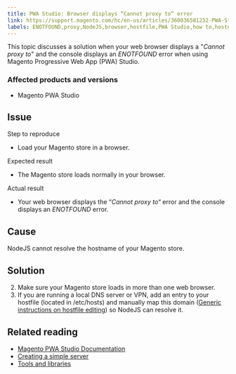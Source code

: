 ```yaml
---
title: PWA Studio: Browser displays “Cannot proxy to“ error
link: https://support.magento.com/hc/en-us/articles/360036581232-PWA-Studio-Browser-displays-Cannot-proxy-to-error
labels: ENOTFOUND,proxy,NodeJS,browser,hostfile,PWA Studio,how to,hostname
---
```


This topic discusses a solution when your web browser displays a "*Cannot proxy to*" and the console displays an *ENOTFOUND* error when using Magento Progressive Web App (PWA) Studio.

 ### Affected products and versions

 
 * Magento PWA Studio
 
 Issue
-----

 Step to reproduce

 
 * Load your Magento store in a browser.
 
 Expected result

 
 * The Magento store loads normally in your browser.
 
 Actual result

 
 * Your web browser displays the “*Cannot proxy to“* error and the console displays an *ENOTFOUND* error.
 
 Cause
-----

 NodeJS cannot resolve the hostname of your Magento store.

 Solution
--------

 
 2. Make sure your Magento store loads in more than one web browser.
 4. If you are running a local DNS server or VPN, add an entry to your hostfile (located in /etc/hosts) and manually map this domain ([Generic instructions on hostfile editing](https://linuxize.com/post/how-to-edit-your-hosts-file/)) so NodeJS can resolve it.
 
 Related reading
---------------

 
 * [Magento PWA Studio Documentation](https://magento.github.io/pwa-studio/)
 * [Creating a simple server](https://magento.github.io/pwa-studio/tutorials/hello-upward/simple-server/)
 * [Tools and libraries](https://magento.github.io/pwa-studio/technologies/tools-libraries/)
 
